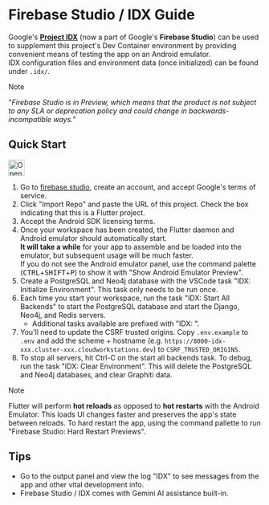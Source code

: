 # Firebase Studio / IDX Guide

Google's [**Project IDX**](https://idx.google.com/) (now a part of Google's **Firebase Studio**) can be used to supplement this project's Dev Container environment by providing convenient means of testing the app on an Android emulator.  
IDX configuration files and environment data (once initialized) can be found under `.idx/`.
> [!Note]
> "*Firebase Studio is in Preview, which means that the product is not subject to any SLA or deprecation policy and could change in backwards-incompatible ways.*"

## Quick Start

<a href="https://studio.firebase.google.com/import?url=https%3A%2F%2Fgithub.com%2Fisaacangyu%2FTherapy-Chatbot">
  <picture>
    <source
      media="(prefers-color-scheme: dark)"
      srcset="https://cdn.firebasestudio.dev/btn/open_dark_32.svg">
    <source
      media="(prefers-color-scheme: light)"
      srcset="https://cdn.firebasestudio.dev/btn/open_light_32.svg">
    <img
      height="32"
      alt="Open in Firebase Studio"
      src="https://cdn.firebasestudio.dev/btn/open_blue_32.svg">
  </picture>
</a>

1. Go to [firebase.studio](https://firebase.studio/), create an account, and accept Google's terms of service.
2. Click "Import Repo" and paste the URL of this project. Check the box indicating that this is a Flutter project.
3. Accept the Android SDK licensing terms.
4. Once your workspace has been created, the Flutter daemon and Android emulator should automatically start.  
**It will take a while** for your app to assemble and be loaded into the emulator, but subsequent usage will be much faster.  
If you do not see the Android emulator panel, use the command palette (<kbd>CTRL</kbd>+<kbd>SHIFT</kbd>+<kbd>P</kbd>) to show it with "Show Android Emulator Preview".
5. Create a PostgreSQL and Neo4j database with the VSCode task "IDX: Initialize Environment". This task only needs to be run once.
6. Each time you start your workspace, run the task "IDX: Start All Backends" to start the PostgreSQL database and start the Django, Neo4j, and Redis servers.
    - Additional tasks available are prefixed with "IDX: ".
7. You'll need to update the CSRF trusted origins. Copy `.env.example` to `.env` and add the scheme + hostname (e.g. `https://8000-idx-xxx.cluster-xxx.cloudworkstations.dev`) to `CSRF_TRUSTED_ORIGINS`.
8. To stop all servers, hit Ctrl-C on the start all backends task. To debug, run the task "IDX: Clear Environment". This will delete the PostgreSQL and Neo4j databases, and clear Graphiti data. 

> [!Note]
> Flutter will perform **hot reloads** as opposed to **hot restarts** with the Android Emulator. This loads UI changes faster and preserves the app's state between reloads. To hard restart the app, using the command pallette to run "Firebase Studio: Hard Restart Previews".

## Tips
- Go to the output panel and view the log "IDX" to see messages from the app and other vital development info.
- Firebase Studio / IDX comes with Gemini AI assistance built-in.

